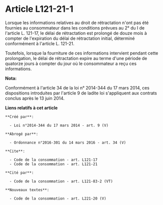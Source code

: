 # Article L121-21-1

Lorsque les informations relatives au droit de rétractation n'ont pas été fournies au consommateur dans les conditions
prévues au 2° du I de l'article L. 121-17, le délai de rétractation est prolongé de douze mois à compter de l'expiration du
délai de rétractation initial, déterminé conformément à l'article L. 121-21. 

Toutefois, lorsque la fourniture de ces informations intervient pendant cette prolongation, le délai de rétractation expire
au terme d'une période de quatorze jours à compter du jour où le consommateur a reçu ces informations.

**Nota:**

Conformément à l'article 34 de la loi n° 2014-344 du 17 mars 2014, ces dispositions introduites par l'article 9 de ladite loi
s'appliquent aux contrats conclus après le 13 juin 2014.

**Liens relatifs à cet article**

	**Créé par**:

	  - Loi n°2014-344 du 17 mars 2014 - art. 9 (V)

	**Abrogé par**:

	  - Ordonnance n°2016-301 du 14 mars 2016 - art. 34 (V)

	**Cite**:

	  - Code de la consommation - art. L121-17
	  - Code de la consommation - art. L121-21

	**Cité par**:

	  - Code de la consommation - art. L121-83-2 (VT)

	**Nouveaux textes**:

	  - Code de la consommation - art. L221-20 (V)
